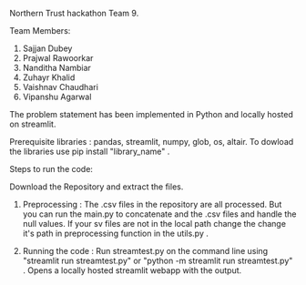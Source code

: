 Northern Trust hackathon Team 9. 

Team Members: 
  1. Sajjan Dubey
  2. Prajwal Rawoorkar
  3. Nanditha Nambiar
  4. Zuhayr Khalid
  5. Vaishnav Chaudhari
  6. Vipanshu Agarwal


The problem statement has been implemented in Python and locally hosted on streamlit. 

Prerequisite libraries : pandas, streamlit, numpy, glob, os, altair. To dowload the libraries use pip install "library_name" . 

Steps to run the code: 

 Download the Repository and extract the files. 
 1. Preprocessing : The .csv files in the repository are all processed. But you can run the main.py to concatenate and the .csv files and handle the null values. 
                    If your sv files are not in the local path change the change it's path in preprocessing function in the utils.py . 
 
 2. Running the code : Run streamtest.py on the command line using "streamlit run streamtest.py" or  "python -m streamlit run streamtest.py" . 
                       Opens a locally hosted streamlit webapp with the output. 
